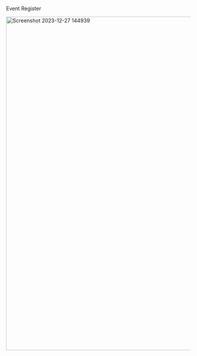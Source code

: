 Event Register

<img width="910" alt="Screenshot 2023-12-27 144939" src="https://github.com/jagakumar18/HTML5/assets/141722837/cbfb3281-6ffc-491c-8e15-01aa9e4f3d62">
